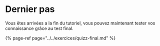 # Dernier pas

Vous êtes arrivées a la fin du tutoriel, vous pouvez maintenant tester vos connaissance grâce au test final.

{% page-ref page="../../exercices/quizz-final.md" %}



